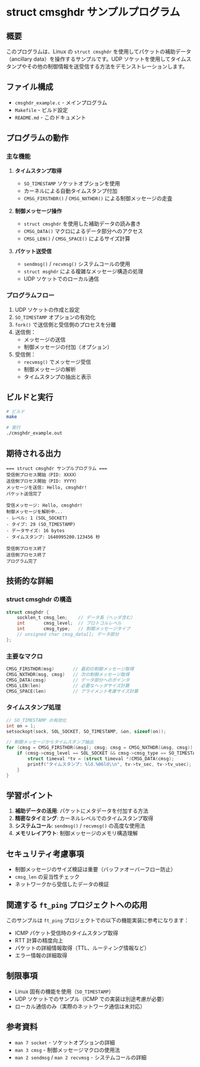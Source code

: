 # struct cmsghdr サンプルプログラム

## 概要

このプログラムは、Linux の `struct cmsghdr` を使用してパケットの補助データ（ancillary data）を操作するサンプルです。UDP ソケットを使用してタイムスタンプやその他の制御情報を送受信する方法をデモンストレーションします。

## ファイル構成

- `cmsghdr_example.c` - メインプログラム
- `Makefile` - ビルド設定
- `README.md` - このドキュメント

## プログラムの動作

### 主な機能

1. **タイムスタンプ取得**
   - `SO_TIMESTAMP` ソケットオプションを使用
   - カーネルによる自動タイムスタンプ付加
   - `CMSG_FIRSTHDR()` / `CMSG_NXTHDR()` による制御メッセージの走査

2. **制御メッセージ操作**
   - `struct cmsghdr` を使用した補助データの読み書き
   - `CMSG_DATA()` マクロによるデータ部分へのアクセス
   - `CMSG_LEN()` / `CMSG_SPACE()` によるサイズ計算

3. **パケット送受信**
   - `sendmsg()` / `recvmsg()` システムコールの使用
   - `struct msghdr` による複雑なメッセージ構造の処理
   - UDP ソケットでのローカル通信

### プログラムフロー

1. UDP ソケットの作成と設定
2. `SO_TIMESTAMP` オプションの有効化
3. `fork()` で送信側と受信側のプロセスを分離
4. 送信側：
   - メッセージの送信
   - 制御メッセージの付加（オプション）
5. 受信側：
   - `recvmsg()` でメッセージ受信
   - 制御メッセージの解析
   - タイムスタンプの抽出と表示

## ビルドと実行

```bash
# ビルド
make

# 実行
./cmsghdr_example.out
```

## 期待される出力

```
=== struct cmsghdr サンプルプログラム ===
受信側プロセス開始（PID: XXXX）
送信側プロセス開始（PID: YYYY）
メッセージを送信: Hello, cmsghdr!
パケット送信完了

受信メッセージ: Hello, cmsghdr!
制御メッセージを解析中...
- レベル: 1 (SOL_SOCKET)
- タイプ: 29 (SO_TIMESTAMP)
- データサイズ: 16 bytes
- タイムスタンプ: 1640995200.123456 秒

受信側プロセス終了
送信側プロセス終了
プログラム完了
```

## 技術的な詳細

### struct cmsghdr の構造

```c
struct cmsghdr {
    socklen_t cmsg_len;    // データ長（ヘッダ含む）
    int       cmsg_level;  // プロトコルレベル
    int       cmsg_type;   // 制御メッセージタイプ
    // unsigned char cmsg_data[]; データ部分
};
```

### 主要なマクロ

```c
CMSG_FIRSTHDR(msg)       // 最初の制御メッセージ取得
CMSG_NXTHDR(msg, cmsg)   // 次の制御メッセージ取得
CMSG_DATA(cmsg)          // データ部分へのポインタ
CMSG_LEN(len)            // 必要なヘッダサイズ計算
CMSG_SPACE(len)          // アライメント考慮サイズ計算
```

### タイムスタンプ処理

```c
// SO_TIMESTAMP の有効化
int on = 1;
setsockopt(sock, SOL_SOCKET, SO_TIMESTAMP, &on, sizeof(on));

// 制御メッセージからタイムスタンプ抽出
for (cmsg = CMSG_FIRSTHDR(&msg); cmsg; cmsg = CMSG_NXTHDR(&msg, cmsg)) {
    if (cmsg->cmsg_level == SOL_SOCKET && cmsg->cmsg_type == SO_TIMESTAMP) {
        struct timeval *tv = (struct timeval *)CMSG_DATA(cmsg);
        printf("タイムスタンプ: %ld.%06ld\\n", tv->tv_sec, tv->tv_usec);
    }
}
```

## 学習ポイント

1. **補助データの活用**: パケットにメタデータを付加する方法
2. **精密なタイミング**: カーネルレベルでのタイムスタンプ取得
3. **システムコール**: `sendmsg()` / `recvmsg()` の高度な使用法
4. **メモリレイアウト**: 制御メッセージのメモリ構造理解

## セキュリティ考慮事項

- 制御メッセージのサイズ検証は重要（バッファオーバーフロー防止）
- `cmsg_len` の妥当性チェック
- ネットワークから受信したデータの検証

## 関連する `ft_ping` プロジェクトへの応用

このサンプルは `ft_ping` プロジェクトでの以下の機能実装に参考になります：

- ICMP パケット受信時のタイムスタンプ取得
- RTT 計算の精度向上
- パケットの詳細情報取得（TTL、ルーティング情報など）
- エラー情報の詳細取得

## 制限事項

- Linux 固有の機能を使用（`SO_TIMESTAMP`）
- UDP ソケットでのサンプル（ICMP での実装は別途考慮が必要）
- ローカル通信のみ（実際のネットワーク通信は未対応）

## 参考資料

- `man 7 socket` - ソケットオプションの詳細
- `man 3 cmsg` - 制御メッセージマクロの使用法
- `man 2 sendmsg` / `man 2 recvmsg` - システムコールの詳細